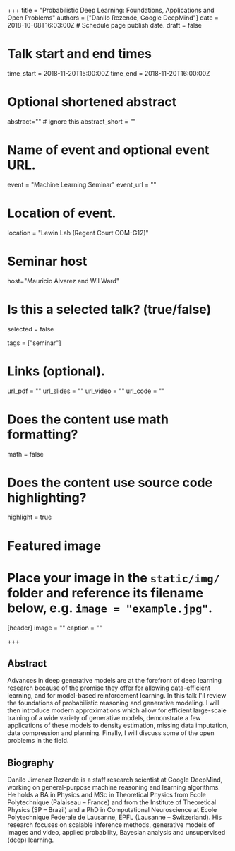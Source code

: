 +++
title = "Probabilistic Deep Learning: Foundations, Applications and Open Problems"
authors = ["Danilo Rezende, Google DeepMind"]
date = 2018-10-08T16:03:00Z  # Schedule page publish date.
draft = false

# Talk start and end times
time_start = 2018-11-20T15:00:00Z
time_end = 2018-11-20T16:00:00Z

# Optional shortened abstract
abstract="" # ignore this
abstract_short = ""

# Name of event and optional event URL.
event = "Machine Learning Seminar"
event_url = ""

# Location of event.
location = "Lewin Lab (Regent Court COM-G12)"

# Seminar host
host="Mauricio Alvarez and Wil Ward"

# Is this a selected talk? (true/false)
selected = false

tags = ["seminar"]

# Links (optional).
url_pdf = ""
url_slides = ""
url_video = ""
url_code = ""

# Does the content use math formatting?
math = false

# Does the content use source code highlighting?
highlight = true

# Featured image
# Place your image in the `static/img/` folder and reference its filename below, e.g. `image = "example.jpg"`.
[header]
image = ""
caption = ""

+++

## Abstract

Advances in deep generative models are at the forefront of deep learning 
research because of the promise they offer for allowing data-efficient 
learning, and for model-based reinforcement learning. In this talk I'll 
review the foundations of probabilistic reasoning and generative 
modeling. I will then introduce modern approximations which allow for 
efficient large-scale training of a wide variety of generative models, 
demonstrate a few applications of these models to density estimation, 
missing data imputation, data compression and planning. Finally, I will 
discuss some of the open problems in the field.

## Biography

Danilo Jimenez Rezende is a staff research scientist at Google DeepMind, 
working on general-purpose machine reasoning and learning algorithms. He 
holds a BA in Physics and MSc in Theoretical Physics from Ecole 
Polytechnique (Palaiseau – France) and from the Institute of Theoretical 
Physics (SP – Brazil) and a PhD in Computational Neuroscience at Ecole 
Polytechnique Federale de Lausanne, EPFL (Lausanne – Switzerland). His 
research focuses on scalable inference methods, generative models of 
images and video, applied probability, Bayesian analysis and 
unsupervised (deep) learning.
